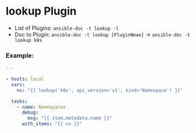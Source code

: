 # lookup Plugin 

- List of Plugins: `ansible-doc -t lookup -l`
- Doc to Plugin: `ansible-doc -t lookup [PluginNmae]` -> `ansible-doc -t lookup k8s`

### Example:
```yaml
---

- hosts: local
  vars:
    ns: "{{ lookup('k8s', api_version='v1', kind='Namespace') }}"

  tasks:
    - name: Namespaces
      debug:
        msg: "{{ item.metadata.name }}"
      with_items: "{{ ns }}"
```
